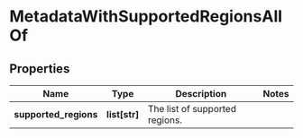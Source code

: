 # MetadataWithSupportedRegionsAllOf

## Properties
| Name | Type | Description | Notes |
| ------------ | ------------- | ------------- | ------------- |
| **supported_regions** | **list[str]** | The list of supported regions.  |  |


